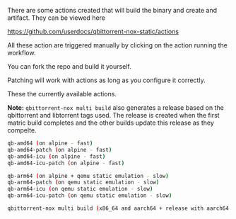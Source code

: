 There are some actions created that will build the binary and create and artifact. They can be viewed here

<https://github.com/userdocs/qbittorrent-nox-static/actions>

All these action are triggered manually by clicking on the action running the workflow.

You can fork the repo and build it yourself.

Patching will work with actions as long as you configure it correctly.

These the currently available actions.

**Note:** `qbittorrent-nox multi build` also generates a release based on the qbittorrent and libtorrent tags used. The release is created when the first matric build completes and the other builds update this release as they compelte.

```bash
qb-amd64 (on alpine - fast)
qb-amd64-patch (on alpine - fast)
qb-amd64-icu (on alpine - fast)
qb-amd64-icu-patch (on alpine - fast)

qb-arm64 (on alpine + qemu static emulation - slow)
qb-arm64-patch (on qemu static emulation - slow)
qb-arm64-icu (on qemu static emulation - slow)
qb-arm64-icu-patch (on qemu static emulation - slow)

qbittorrent-nox multi build (x86_64 and aarch64 + release with aarch64 cross built via musl prebuilt toolchains - fast)
```
